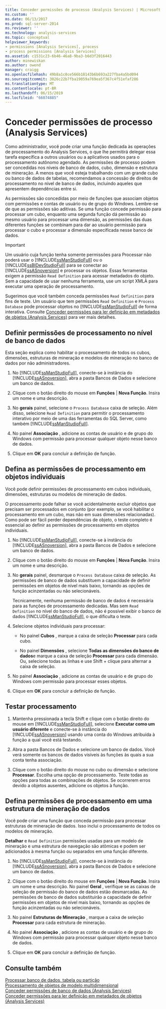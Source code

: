 ```yaml
---
title: Conceder permissões de processo (Analysis Services) | Microsoft Docs
ms.custom: ''
ms.date: 06/13/2017
ms.prod: sql-server-2014
ms.reviewer: ''
ms.technology: analysis-services
ms.topic: conceptual
helpviewer_keywords:
- permissions [Analysis Services], process
- process permissions [Analysis Services]
ms.assetid: c1531c23-6b46-46a8-9ba3-b6d3f2016443
author: minewiskan
ms.author: owend
manager: craigg
ms.openlocfilehash: 49b8a1c8ce566b18143b6b693a227fba4a5bd094
ms.sourcegitcommit: 3026c22b7fba19059a769ea5f367c4f51efaf286
ms.translationtype: MT
ms.contentlocale: pt-BR
ms.lasthandoff: 06/15/2019
ms.locfileid: "66074885"
---
```

# <a name="grant-process-permissions-analysis-services"></a>Conceder permissões de processo (Analysis Services)
  Como administrador, você pode criar uma função dedicada às operações de processamento do Analysis Services, o que lhe permitirá delegar essa tarefa específica a outros usuários ou a aplicativos usados para o processamento autônomo agendado. As permissões de processo podem ser concedidas nos níveis de banco de dados, cubo, dimensão e estrutura de mineração. A menos que você esteja trabalhando com um grande cubo ou banco de dados de tabelas, recomendamos a concessão de direitos de processamento no nível de banco de dados, incluindo aqueles que apresentem dependências entre si.  
  
 As permissões são concedidas por meio de funções que associam objetos com permissões e contas de usuário ou de grupo do Windows. Lembre-se de que as permissões são aditivas. Se uma função concede permissão para processar um cubo, enquanto uma segunda função dá permissão ao mesmo usuário para processar uma dimensão, as permissões das duas diferentes funções se combinam para dar ao usuário permissão para processar o cubo e processar a dimensão especificada nesse banco de dados.  
  
> [!IMPORTANT]  
>  Um usuário cuja função tenha somente permissões para Processar não poderá usar o [!INCLUDE[ssManStudioFull](../../includes/ssmanstudiofull-md.md)] ou o [!INCLUDE[ssBIDevStudioFull](../../includes/ssbidevstudiofull-md.md)] para se conectar ao [!INCLUDE[ssASnoversion](../../includes/ssasnoversion-md.md)] e processar os objetos. Essas ferramentas exigem a permissão `Read Definition` para acessar metadados do objeto. Sem a capacidade de usar nenhuma ferramenta, use um script XMLA para executar uma operação de processamento.  
>   
>  Sugerimos que você também conceda permissões `Read Definition` para fins de teste. Um usuário que tem permissões `Read Definition` e `Process Database` pode processar objetos no [!INCLUDE[ssManStudioFull](../../includes/ssmanstudiofull-md.md)] de forma interativa. Consulte [Conceder permissões para ler definição em metadados de objetos &#40;Analysis Services&#41;](grant-read-definition-permissions-on-object-metadata-analysis-services.md) para ver mais detalhes.  
  
## <a name="set-processing-permissions-at-the-database-level"></a>Definir permissões de processamento no nível de banco de dados  
 Esta seção explica como habilitar o processamento de todos os cubos, dimensões, estruturas de mineração e modelos de mineração no banco de dados por não administradores.  
  
1.  No [!INCLUDE[ssManStudioFull](../../includes/ssmanstudiofull-md.md)], conecte-se à instância do [!INCLUDE[ssASnoversion](../../includes/ssasnoversion-md.md)], abra a pasta Bancos de Dados e selecione um banco de dados.  
  
2.  Clique com o botão direito do mouse em **Funções** | **Nova Função**. Insira um nome e uma descrição.  
  
3.  No **gerais** painel, selecione o `Process Database` caixa de seleção. Além disso, selecione `Read Definition` para permitir o processamento interativo por meio de uma das ferramentas do SQL Server, como também [!INCLUDE[ssManStudioFull](../../includes/ssmanstudiofull-md.md)].  
  
4.  No painel **Associação** , adicione as contas de usuário e de grupo do Windows com permissão para processar qualquer objeto nesse banco de dados.  
  
5.  Clique em **OK** para concluir a definição de função.  
  
## <a name="set-processing-permissions-on-individual-objects"></a>Defina as permissões de processamento em objetos individuais  
 Você pode definir permissões de processamento em cubos individuais, dimensões, estruturas ou modelos de mineração de dados.  
  
 O processamento pode falhar se você acidentalmente excluir objetos que precisam ser processados em conjunto (por exemplo, se você habilitar o processamento em um cubo, mas não em suas dimensões relacionadas). Como pode ser fácil perder dependências de objeto, o teste completo é essencial ao definir as permissões de processamento em objetos individuais.  
  
1.  No [!INCLUDE[ssManStudioFull](../../includes/ssmanstudiofull-md.md)], conecte-se à instância do [!INCLUDE[ssASnoversion](../../includes/ssasnoversion-md.md)], abra a pasta Bancos de Dados e selecione um banco de dados.  
  
2.  Clique com o botão direito do mouse em **Funções** | **Nova Função**. Insira um nome e uma descrição.  
  
3.  No **gerais** painel, desmarque o `Process Database` caixa de seleção. As permissões de banco de dados substituem a capacidade de definir permissões em objetos de nível mais baixo, tornando as opções de função acinzentadas ou não selecionáveis.  
  
     Tecnicamente, nenhuma permissão de banco de dados é necessária para as funções de processamento dedicadas. Mas sem `Read Definition` no nível do banco de dados, não é possível exibir o banco de dados [!INCLUDE[ssManStudioFull](../../includes/ssmanstudiofull-md.md)], o que dificulta o teste.  
  
4.  Selecione objetos individuais para processar:  
  
    -   No painel **Cubos** , marque a caixa de seleção **Processar** para cada cubo.  
  
    -   No painel **Dimensões** , selecione **Todas as dimensões do banco de dados**e marque a caixa de seleção **Processar** para cada dimensão. Ou, selecione todas as linhas e use Shift + clique para alternar a caixa de seleção.  
  
5.  No painel **Associação** , adicione as contas de usuário e de grupo do Windows com permissão para processar esses objetos.  
  
6.  Clique em **OK** para concluir a definição de função.  
  
## <a name="test-processing"></a>Testar processamento  
  
1.  Mantenha pressionada a tecla Shift e clique com o botão direito do mouse em [!INCLUDE[ssManStudioFull](../../includes/ssmanstudiofull-md.md)], selecione **Executar como um usuário diferente** e conecte-se à instância do [!INCLUDE[ssASnoversion](../../includes/ssasnoversion-md.md)] usando uma conta do Windows atribuída à função a qual você está testando.  
  
2.  Abra a pasta Bancos de Dados e selecione um banco de dados. Você verá somente os bancos de dados visíveis às funções às quais a sua conta tenha associação.  
  
3.  Clique com o botão direito do mouse no cubo ou dimensão e selecione **Processar**. Escolha uma opção de processamento. Teste todas as opções para todas as combinações de objetos. Se ocorrerem erros devido a objetos ausentes, adicione os objetos à função.  
  
## <a name="set-processing-permissions-on-a-data-mining-structure"></a>Defina permissões de processamento em uma estrutura de mineração de dados  
 Você pode criar uma função que conceda permissão para processar estruturas de mineração de dados. Isso inclui o processamento de todos os modelos de mineração.  
  
 **Detalhar** e `Read Definition` permissões usadas para um modelo de mineração e uma estrutura de navegação são atômicas e podem ser adicionados à mesma função ou separados em uma função diferente.  
  
1.  No [!INCLUDE[ssManStudioFull](../../includes/ssmanstudiofull-md.md)], conecte-se à instância do [!INCLUDE[ssASnoversion](../../includes/ssasnoversion-md.md)], abra a pasta Bancos de Dados e selecione um banco de dados.  
  
2.  Clique com o botão direito do mouse em **Funções** | **Nova Função**. Insira um nome e uma descrição. No painel **Geral** , verifique se as caixas de seleção de permissão do banco de dados estão desmarcadas. As permissões de banco de dados substituirão a capacidade de definir permissões em objetos de nível mais baixo, tornando as opções de função acinzentadas ou não selecionáveis.  
  
3.  No painel **Estruturas de Mineração** , marque a caixa de seleção **Processar** para cada estrutura de mineração.  
  
4.  No painel **Associação** , adicione as contas de usuário e de grupo do Windows com permissão para processar qualquer objeto nesse banco de dados.  
  
5.  Clique em **OK** para concluir a definição de função.  
  
## <a name="see-also"></a>Consulte também  
 [Processar banco de dados, tabela ou partição](../tabular-models/process-database-table-or-partition-analysis-services.md)   
 [Processamento de objetos de modelo multidimensional](processing-a-multidimensional-model-analysis-services.md)   
 [Conceder permissões de banco de dados &#40;Analysis Services&#41;](grant-database-permissions-analysis-services.md)   
 [Conceder permissões para ler definição em metadados de objetos &#40;Analysis Services&#41;](grant-read-definition-permissions-on-object-metadata-analysis-services.md)  
  
  
